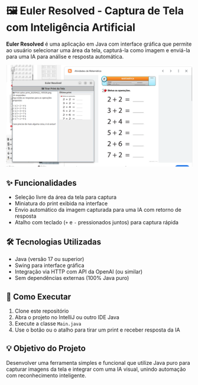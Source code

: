 <h1>🖼️ Euler Resolved - Captura de Tela com Inteligência Artificial</h1>

<p>
  <strong>Euler Resolved</strong> é uma aplicação em Java com interface gráfica que permite ao usuário selecionar uma área da tela, capturá-la como imagem e enviá-la para uma IA para análise e resposta automática.
</p>

![Texto alternativo](images/photo_01.png)

<h2>✨ Funcionalidades</h2>

<ul>
  <li>Seleção livre da área da tela para captura</li>
  <li>Miniatura do print exibida na interface</li>
  <li>Envio automático da imagem capturada para uma IA com retorno de resposta</li>
  <li>Atalho com teclado (<code>+</code> e <code>-</code> pressionados juntos) para captura rápida</li>
</ul>

<h2>🛠️ Tecnologias Utilizadas</h2>
<ul>
  <li>Java (versão 17 ou superior)</li>
  <li>Swing para interface gráfica</li>
  <li>Integração via HTTP com API da OpenAI (ou similar)</li>
  <li>Sem dependências externas (100% Java puro)</li>
</ul>

<h2>🚀 Como Executar</h2>
<ol>
  <li>Clone este repositório</li>
  <li>Abra o projeto no IntelliJ ou outro IDE Java</li>
  <li>Execute a classe <code>Main.java</code></li>
  <li>Use o botão ou o atalho para tirar um print e receber resposta da IA</li>
</ol>

<h2>💡 Objetivo do Projeto</h2>
<p>
  Desenvolver uma ferramenta simples e funcional que utilize Java puro para capturar imagens da tela e integrar com uma IA visual, unindo automação com reconhecimento inteligente.
</p>
